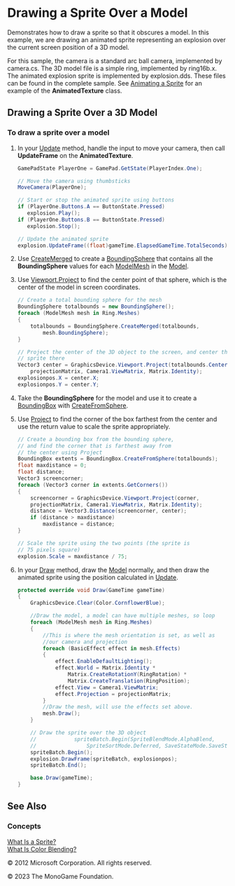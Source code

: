 # Drawing a Sprite Over a Model

Demonstrates how to draw a sprite so that it obscures a model. In this example, we are drawing an animated sprite representing an explosion over the current screen position of a 3D model.

For this sample, the camera is a standard arc ball camera, implemented by camera.cs. The 3D model file is a simple ring, implemented by ring16b.x. The animated explosion sprite is implemented by explosion.dds. These files can be found in the complete sample. See [Animating a Sprite](HowTo_Animate_Sprite.md) for an example of the **AnimatedTexture** class.

## Drawing a Sprite Over a 3D Model

### To draw a sprite over a model

1. In your [Update](xref:Microsoft.Xna.Framework.Game.Update) method, handle the input to move your camera, then call **UpdateFrame** on the **AnimatedTexture**.

     ```csharp
     GamePadState PlayerOne = GamePad.GetState(PlayerIndex.One);
    
    // Move the camera using thumbsticks
    MoveCamera(PlayerOne);
    
    // Start or stop the animated sprite using buttons
    if (PlayerOne.Buttons.A == ButtonState.Pressed)
        explosion.Play();
    if (PlayerOne.Buttons.B == ButtonState.Pressed)
        explosion.Stop();
    
    // Update the animated sprite
    explosion.UpdateFrame((float)gameTime.ElapsedGameTime.TotalSeconds);
    ```

2. Use [CreateMerged](xref:Microsoft.Xna.Framework.BoundingSphere.CreateMerged) to create a [BoundingSphere](xref:Microsoft.Xna.Framework.BoundingSphere) that contains all the **BoundingSphere** values for each [ModelMesh](xref:Microsoft.Xna.Framework.Graphics.ModelMesh) in the [Model](xref:Microsoft.Xna.Framework.Graphics.Model).

3. Use [Viewport.Project](xref:Microsoft.Xna.Framework.Graphics.Viewport.Project) to find the center point of that sphere, which is the center of the model in screen coordinates.

    ```csharp
    // Create a total bounding sphere for the mesh
    BoundingSphere totalbounds = new BoundingSphere();
    foreach (ModelMesh mesh in Ring.Meshes)
    {
        totalbounds = BoundingSphere.CreateMerged(totalbounds,
            mesh.BoundingSphere);
    }
    
    // Project the center of the 3D object to the screen, and center the
    // sprite there
    Vector3 center = GraphicsDevice.Viewport.Project(totalbounds.Center,
        projectionMatrix, Camera1.ViewMatrix, Matrix.Identity);
    explosionpos.X = center.X;
    explosionpos.Y = center.Y;
    ```

4. Take the **BoundingSphere** for the model and use it to create a [BoundingBox](xref:Microsoft.Xna.Framework.BoundingBox) with [CreateFromSphere](xref:Microsoft.Xna.Framework.BoundingBox.CreateFromSphere).

5. Use [Project](xref:Microsoft.Xna.Framework.Graphics.Viewport.Project) to find the corner of the box farthest from the center and use the return value to scale the sprite appropriately.

    ```csharp
    // Create a bounding box from the bounding sphere, 
    // and find the corner that is farthest away from 
    // the center using Project
    BoundingBox extents = BoundingBox.CreateFromSphere(totalbounds);
    float maxdistance = 0;
    float distance;
    Vector3 screencorner;
    foreach (Vector3 corner in extents.GetCorners())
    {
        screencorner = GraphicsDevice.Viewport.Project(corner,
        projectionMatrix, Camera1.ViewMatrix, Matrix.Identity);
        distance = Vector3.Distance(screencorner, center);
        if (distance > maxdistance)
            maxdistance = distance;
    }
    
    // Scale the sprite using the two points (the sprite is 
    // 75 pixels square)
    explosion.Scale = maxdistance / 75;
    ```

6. In your [Draw](xref:Microsoft.Xna.Framework.Game.Draw) method, draw the [Model](xref:Microsoft.Xna.Framework.Graphics.Model) normally, and then draw the animated sprite using the position calculated in [Update](xref:Microsoft.Xna.Framework.Game.Update).

    ```csharp
    protected override void Draw(GameTime gameTime)
    {
        GraphicsDevice.Clear(Color.CornflowerBlue);
    
        //Draw the model, a model can have multiple meshes, so loop
        foreach (ModelMesh mesh in Ring.Meshes)
        {
            //This is where the mesh orientation is set, as well as 
            //our camera and projection
            foreach (BasicEffect effect in mesh.Effects)
            {
                effect.EnableDefaultLighting();
                effect.World = Matrix.Identity *
                    Matrix.CreateRotationY(RingRotation) *
                    Matrix.CreateTranslation(RingPosition);
                effect.View = Camera1.ViewMatrix;
                effect.Projection = projectionMatrix;
            }
            //Draw the mesh, will use the effects set above.
            mesh.Draw();
        }
    
        // Draw the sprite over the 3D object
        //            spriteBatch.Begin(SpriteBlendMode.AlphaBlend,
        //                SpriteSortMode.Deferred, SaveStateMode.SaveState);
        spriteBatch.Begin();
        explosion.DrawFrame(spriteBatch, explosionpos);
        spriteBatch.End();
    
        base.Draw(gameTime);
    }
    ```

## See Also

### Concepts

[What Is a Sprite?](Sprite_Overview.md)  
[What Is Color Blending?](WhatIs_ColorBlending.md)  

© 2012 Microsoft Corporation. All rights reserved.  

© 2023 The MonoGame Foundation.
